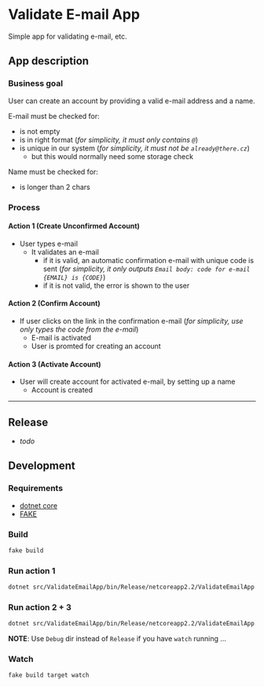 Validate E-mail App
===================

Simple app for validating e-mail, etc.

## App description

### Business goal
User can create an account by providing a valid e-mail address and a name.

E-mail must be checked for:
- is not empty
- is in right format (_for simplicity, it must only contains `@`_)
- is unique in our system (_for simplicity, it must not be `already@there.cz`_)
    - but this would normally need some storage check

Name must be checked for:
- is longer than 2 chars

### Process
#### Action 1 (Create Unconfirmed Account)
- User types e-mail
    - It validates an e-mail
        - if it is valid, an automatic confirmation e-mail with unique code is sent (_for simplicity, it only outputs `Email body: code for e-mail {EMAIL} is {CODE}`_)
        - if it is not valid, the error is shown to the user

#### Action 2 (Confirm Account)
- If user clicks on the link in the confirmation e-mail (_for simplicity, use only types the code from the e-mail_)
    - E-mail is activated
    - User is promted for creating an account

#### Action 3 (Activate Account)
- User will create account for activated e-mail, by setting up a name
    - Account is created

---
## Release
- _todo_

## Development
### Requirements
- [dotnet core](https://dotnet.microsoft.com/learn/dotnet/hello-world-tutorial)
- [FAKE](https://fake.build/fake-gettingstarted.html)

### Build
```bash
fake build
```

### Run action 1
```bash
dotnet src/ValidateEmailApp/bin/Release/netcoreapp2.2/ValidateEmailApp.dll action1 some@email.cz
```

### Run action 2 + 3
```bash
dotnet src/ValidateEmailApp/bin/Release/netcoreapp2.2/ValidateEmailApp.dll action2 some@email.cz e7d95cfc-0bce-44a1-8621-61047f84e766
```

**NOTE**: Use `Debug` dir instead of `Release` if you have `watch` running ...

### Watch
```bash
fake build target watch
```
